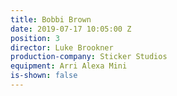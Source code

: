```yaml
---
title: Bobbi Brown
date: 2019-07-17 10:05:00 Z
position: 3
director: Luke Brookner
production-company: Sticker Studios
equipment: Arri Alexa Mini
is-shown: false
---
```


